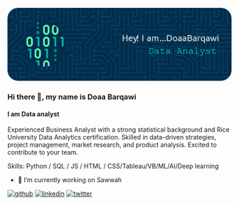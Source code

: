 
![I am Data analyst ](https://github.com/doaabarq/doaabarq/blob/main/github-header-image.png)
### Hi there 👋, my name is Doaa Barqawi 
#### I am Data analyst 


Experienced Business Analyst with a strong statistical background and Rice University Data Analytics certification. Skilled in data-driven strategies, project management, market research, and product analysis. Excited to contribute to your team.

Skills: Python / SQL / JS / HTML / CSS/Tableau/VB/ML/AI/Deep learning

- 🔭 I’m currently working on Sawwah  


[<img src='https://cdn.jsdelivr.net/npm/simple-icons@3.0.1/icons/github.svg' alt='github' height='40'>](https://github.com/doaabarq)  [<img src='https://cdn.jsdelivr.net/npm/simple-icons@3.0.1/icons/linkedin.svg' alt='linkedin' height='40'>](https://www.linkedin.com/in/https://www.linkedin.com/in/doaa-b-22a3326//)  [<img src='https://cdn.jsdelivr.net/npm/simple-icons@3.0.1/icons/twitter.svg' alt='twitter' height='40'>](https://twitter.com/https://twitter.com/doaa_barqawi)  


